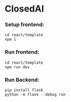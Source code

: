 # ClosedAI
### Setup frontend: ###
```
cd react/template
npm i
```
### Run frontend: ###
```
cd react/template
npm run dev
```
### Run Backend: ###
```
pip install flask
python -m flask --debug run
```
